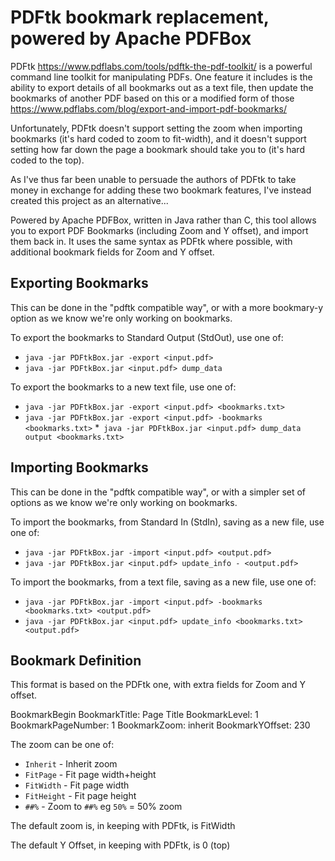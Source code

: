 PDFtk bookmark replacement, powered by Apache PDFBox
====================================================

PDFtk <https://www.pdflabs.com/tools/pdftk-the-pdf-toolkit/> is a powerful
command line toolkit for manipulating PDFs. One feature it includes is the
ability to export details of all bookmarks out as a text file, then update
the bookmarks of another PDF based on this or a modified form of those
<https://www.pdflabs.com/blog/export-and-import-pdf-bookmarks/>

Unfortunately, PDFtk doesn't support setting the zoom when importing bookmarks
(it's hard coded to zoom to fit-width), and it doesn't support setting how
far down the page a bookmark should take you to (it's hard coded to the top).

As I've thus far been unable to persuade the authors of PDFtk to take money
in exchange for adding these two bookmark features, I've instead created
this project as an alternative...

Powered by Apache PDFBox, written in Java rather than C, this tool allows 
you to export PDF Bookmarks (including Zoom and Y offset), and import them
back in. It uses the same syntax as PDFtk where possible, with additional
bookmark fields for Zoom and Y offset.

Exporting Bookmarks
-------------------
This can be done in the "pdftk compatible way", or with a more bookmary-y
option as we know we're only working on bookmarks.

To export the bookmarks to Standard Output (StdOut), use one of:
 * `java -jar PDFtkBox.jar -export <input.pdf>`
 * `java -jar PDFtkBox.jar <input.pdf> dump_data`

To export the bookmarks to a new text file, use one of:
 * `java -jar PDFtkBox.jar -export <input.pdf> <bookmarks.txt>`
 * `java -jar PDFtkBox.jar -export <input.pdf> -bookmarks <bookmarks.txt>`
 *` java -jar PDFtkBox.jar <input.pdf> dump_data output <bookmarks.txt>`

Importing Bookmarks
-------------------
This can be done in the "pdftk compatible way", or with a simpler set of options
as we know we're only working on bookmarks.

To import the bookmarks, from Standard In (StdIn), saving as a new file, use
one of:
 * `java -jar PDFtkBox.jar -import <input.pdf> <output.pdf>`
 * `java -jar PDFtkBox.jar <input.pdf> update_info - <output.pdf>`

To import the bookmarks, from a text file, saving as a new file, use one of:
 * `java -jar PDFtkBox.jar -import <input.pdf> -bookmarks <bookmarks.txt> <output.pdf>`
 * `java -jar PDFtkBox.jar <input.pdf> update_info <bookmarks.txt> <output.pdf>`

Bookmark Definition
-------------------
This format is based on the PDFtk one, with extra fields for Zoom and Y offset.

BookmarkBegin
BookmarkTitle: Page Title
BookmarkLevel: 1
BookmarkPageNumber: 1
BookmarkZoom: inherit
BookmarkYOffset: 230

The zoom can be one of:
 * `Inherit`   - Inherit zoom
 * `FitPage`   - Fit page width+height
 * `FitWidth`  - Fit page width
 * `FitHeight` - Fit page height
 * `##%`       - Zoom to `##%` eg `50%` = 50% zoom

The default zoom is, in keeping with PDFtk, is FitWidth

The default Y Offset, in keeping with PDFtk, is 0 (top)
